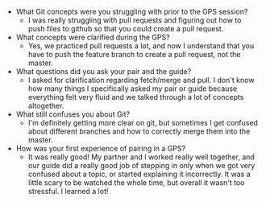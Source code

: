 * What Git concepts were you struggling with prior to the GPS session?
    - I was really struggling with pull requests and figuring out how to push files to github so that you could create a pull request. 
* What concepts were clarified during the GPS?
    - Yes, we practiced pull requests a lot, and now I understand that you have to push the feature branch to create a pull request, not the master. 
* What questions did you ask your pair and the guide?
    - I asked for clarification regarding fetch/merge and pull. I don't know how many things I specifically asked my pair or guide because everything felt very fluid and we talked through a lot of concepts altogether. 
* What still confuses you about Git?
    - I'm definitely getting more clear on git, but sometimes I get confused about different branches and how to correctly merge them into the master. 
* How was your first experience of pairing in a GPS?
    - It was really good! My partner and I worked really well together, and our guide did a really good job of stepping in only when we got very confused about a topic, or started explaining it incorrectly. It was a little scary to be watched the whole time, but overall it wasn't too stressful. I learned a lot!